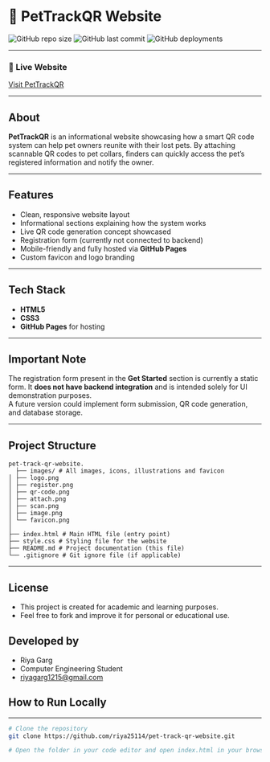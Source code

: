 # 🐾 PetTrackQR Website

![GitHub repo size](https://img.shields.io/github/repo-size/riya25114/pet-track-qr-website)
![GitHub last commit](https://img.shields.io/github/last-commit/riya25114/pet-track-qr-website)
![GitHub deployments](https://img.shields.io/github/deployments/riya25114/pet-track-qr-website/github-pages)

---

### 🚀 Live Website  
[Visit PetTrackQR](https://riya25114.github.io/pet-track-qr-website/)

---

## About

**PetTrackQR** is an informational website showcasing how a smart QR code system can help pet owners reunite with their lost pets.
By attaching scannable QR codes to pet collars, finders can quickly access the pet’s registered information and notify the owner.

---

## Features

- Clean, responsive website layout  
- Informational sections explaining how the system works  
- Live QR code generation concept showcased  
- Registration form (currently not connected to backend)  
- Mobile-friendly and fully hosted via **GitHub Pages**  
- Custom favicon and logo branding  

---

## Tech Stack

- **HTML5**
- **CSS3**
- **GitHub Pages** for hosting

---

## Important Note

The registration form present in the **Get Started** section is currently a static form. It **does not have backend integration** and is intended solely for UI demonstration purposes.  
A future version could implement form submission, QR code generation, and database storage.

---
## Project Structure

    pet-track-qr-website.
      ├── images/ # All images, icons, illustrations and favicon
    │ ├── logo.png
    │ ├── register.png
    │ ├── qr-code.png
    │ ├── attach.png
    │ ├── scan.png
    │ ├── image.png
    │ └── favicon.png
    │
    ├── index.html # Main HTML file (entry point)
    ├── style.css # Styling file for the website
    ├── README.md # Project documentation (this file)
    └── .gitignore # Git ignore file (if applicable)
    
---

## License
- This project is created for academic and learning purposes.
- Feel free to fork and improve it for personal or educational use.

## Developed by
- Riya Garg
- Computer Engineering Student
- riyagarg1215@gmail.com
  
## How to Run Locally

---

```bash
# Clone the repository
git clone https://github.com/riya25114/pet-track-qr-website.git

# Open the folder in your code editor and open index.html in your browser 
